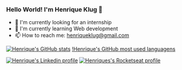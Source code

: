 ### Hello World! I'm Henrique Klug 👋

- 🔭 I'm currently looking for an internship
- 🌱 I'm currently learning Web development
- 📫 How to reach me: henriqueklug@gmail.com

[![Henrique's GitHub stats](https://github-readme-stats.vercel.app/api?username=Hklug001&theme=tokyonight)](https://github.com/anuraghazra/github-readme-stats)
[!Henrique's GitHub most used languagens](https://github-readme-stats.vercel.app/api/top-langs/?username=Hklug001&layout=compact&theme=tokyonight)

[![Henrique's Linkedin profile](https://img.shields.io/badge/My%20profile-Linkedin-informational)](https://www.linkedin.com/in/henrique-klug)
[![Henriques's Rocketseat profile](https://img.shields.io/badge/My%20profile-Rocketseat-blueviolet)](https://app.rocketseat.com.br/me/henrique-klug-09107)
